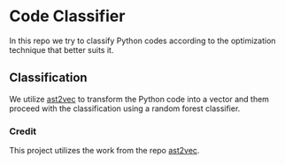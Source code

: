 # Code Classifier
In this repo we try to classify Python codes according to the optimization technique that better suits it.

## Classification
We utilize [ast2vec](https://github.com/inpefess/ast2vec) to transform the Python code into a vector and them proceed with the classification using a random forest classifier.

### Credit 
This project utilizes the work from the repo [ast2vec](https://github.com/inpefess/ast2vec).  
